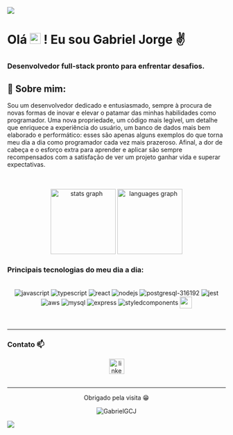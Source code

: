 ![](https://capsule-render.vercel.app/api?type=waving&color=gradient&height=100&section=header)

<h1 align="left">Olá <img src="https://github.com/rajput2107/rajput2107/blob/master/Assets/Earth.gif" height="25px"/> ! Eu sou Gabriel Jorge ✌️</h1>
<h3 align="left">Desenvolvedor full-stack pronto para enfrentar desafios.</h3>

## 🚀 Sobre mim:
<p>
  Sou um desenvolvedor dedicado e entusiasmado, sempre à procura de novas formas de inovar e elevar o patamar das minhas habilidades como programador. Uma nova propriedade, um código mais legível, um detalhe que enriquece a experiência do usuário, um banco de dados mais bem elaborado e performático: esses são apenas alguns exemplos do que torna meu dia a dia como programador cada vez mais prazeroso. Afinal, a dor de cabeça e o esforço extra para aprender e aplicar são sempre recompensados com a satisfação de ver um projeto ganhar vida e superar expectativas.
</p>

<br>

<br>

<div align="center">
  <img src="https://github-readme-stats.vercel.app/api?username=gabrielgcj&hide_title=false&hide_rank=false&show_icons=true&include_all_commits=true&count_private=true&disable_animations=false&theme=dracula&locale=en&hide_border=false" height="150" alt="stats graph"  />
  <img src="https://github-readme-stats.vercel.app/api/top-langs?username=gabrielgcj&locale=en&hide_title=false&layout=compact&card_width=320&langs_count=5&theme=dracula&hide_border=false" height="150" alt="languages graph"  />
</div>


### Principais tecnologias do meu dia a dia:

<div align="center" style="display: inline_block"> <br>
<!--   <img align="center" alt="html5" src="https://img.shields.io/badge/HTML5-E34F26?style=for-the-badge&logo=html5&logoColor=white" /> -->
<!--   <img align="center" alt="css" src="https://img.shields.io/badge/CSS3-1572B6?style=for-the-badge&logo=css3&logoColor=white" /> -->
  <img align="center" alt="javascript" src="https://img.shields.io/badge/JavaScript-F7DF1E?style=for-the-badge&logo=javascript&logoColor=black" />
  <img align="center" alt="typescript" src="https://img.shields.io/badge/TypeScript-007ACC?style=for-the-badge&logo=typescript&logoColor=white" />
  <img align="center" alt="react" src="https://img.shields.io/badge/React-20232A?style=for-the-badge&logo=react&logoColor=61DAFB" />
  <img align="center" alt="nodejs" src="https://img.shields.io/badge/Node.js-43853D?style=for-the-badge&logo=node.js&logoColor=white" />
  <img align="center" alt="postgresql-316192" src="https://img.shields.io/badge/PostgreSQL-316192?style=for-the-badge&logo=postgresql&logoColor=white" />
  <img align="center" alt="jest" src="https://img.shields.io/badge/Jest-323330?style=for-the-badge&logo=Jest&logoColor=white" />
  <img align="center" alt="aws" src="https://img.shields.io/badge/Amazon_AWS-FF9900?style=for-the-badge&logo=amazonaws&logoColor=white" />
  <img align="center" alt="mysql" src="https://img.shields.io/badge/MySQL-00000F?style=for-the-badge&logo=mysql&logoColor=white" />
  <img align="center" alt="express" src="https://img.shields.io/badge/Express.js-404D59?style=for-the-badge" />
  <img align="center" alt="styledcomponents" src="https://img.shields.io/badge/styled--components-DB7093?style=for-the-badge&logo=styled-components&logoColor=white" />
<img align="center" height="27.5px" "alt="swagguer" src="https://cavedweller92.files.wordpress.com/2019/07/swagger-logo-horizontal.png" />


</div>
<br>

<br>

<hr />

### Contato 📫

<div align="center">  
  <a target="_blank" href="https://www.linkedin.com/in/gabriel-jorge-67635b221/"><img src="https://img.shields.io/badge/LinkedIn-0077B5?style=for-the-badge&logo=linkedin&logoColor=white)](https://www.instagram.com/gb.j_dev/" height="35" alt="linkedin logo" /></a>
<!--   <a target="_blank" href="mailto:gabrielggcj@gmail.com"><img src="https://img.shields.io/badge/Gmail-D14836?style=for-the-badge&logo=gmail&logoColor=white" height="35" alt="gmail logo" /></a> -->
<!--   <a target="_blank" href="https://wa.me/5521988436194"><img src="https://img.shields.io/badge/WhatsApp-25D366?style=for-the-badge&logo=whatsapp&logoColor=white" height="35" alt="whatsapp logo" /></a> -->
<!--   <a target="_blank" href="https://t.me/GBJ333"><img src="https://img.shields.io/badge/Telegram-2CA5E0?style=for-the-badge&logo=telegram&logoColor=white" height="35" alt="telegram logo" /></a> -->
<!--   <a target="_blank" href="https://dev.to/gabrielgcj"><img src="https://img.shields.io/badge/dev.to-0A0A0A?style=for-the-badge&logo=devdotto&logoColor=white" height="35" alt="dev.to logo" /></a> -->
<!--   <a target="_blank" href="https://www.instagram.com/gb.j_dev/"><img src="https://img.shields.io/badge/Instagram-E4405F?style=for-the-badge&logo=instagram&logoColor=white" height="35" alt="instagram logo" /></a> -->
 </div>

<br>

<hr />

<div align='center'>
  
<p> Obrigado pela visita 😁 </p>
  <img src="https://komarev.com/ghpvc/?username=GabrielGCJ&color=blueviolet&label=profile+views" alt="GabrielGCJ" />
</div>



![](https://capsule-render.vercel.app/api?type=waving&color=gradient&height=100&section=footer)
